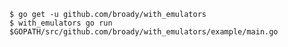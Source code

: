     $ go get -u github.com/broady/with_emulators
    $ with_emulators go run $GOPATH/src/github.com/broady/with_emulators/example/main.go
